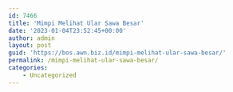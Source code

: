 ```yaml
---
id: 7466
title: 'Mimpi Melihat Ular Sawa Besar'
date: '2023-01-04T23:52:45+00:00'
author: admin
layout: post
guid: 'https://bos.awn.biz.id/mimpi-melihat-ular-sawa-besar/'
permalink: /mimpi-melihat-ular-sawa-besar/
categories:
    - Uncategorized
---
```


